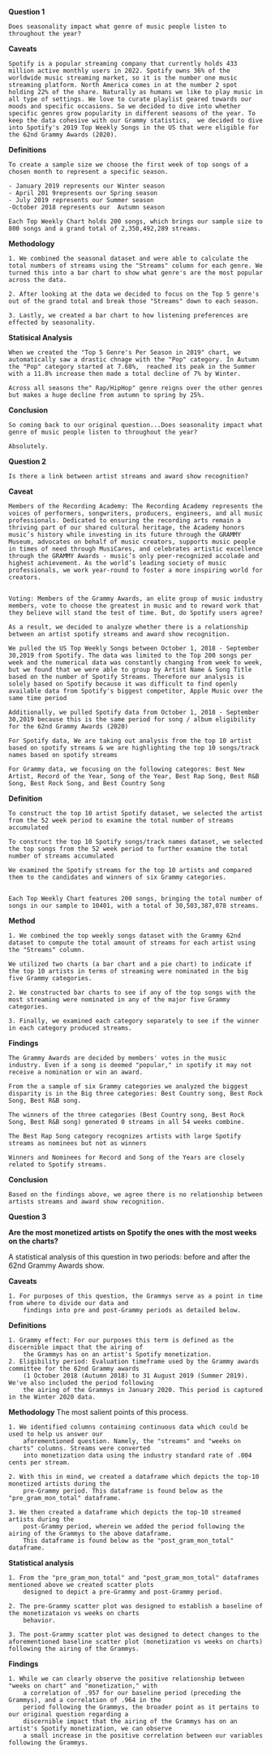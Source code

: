 **Question 1**

    Does seasonality impact what genre of music people listen to throughout the year?


**Caveats**

    Spotify is a popular streaming company that currently holds 433 million active monthly users in 2022. Spotify owns 36% of the worldwide music streaming market, so it is the number one music streaming platform. North America comes in at the number 2 spot holding 22% of the share. Naturally as humans we like to play music in all type of settings. We love to curate playlist geared towards our moods and specific occasions. So we decided to dive into whether specific genres grow popularity in different seasons of the year. To keep the data cohesive with our Grammy statistics,  we decided to dive into Spotify's 2019 Top Weekly Songs in the US that were eligible for the 62nd Grammy Awards (2020). 


**Definitions**

    To create a sample size we choose the first week of top songs of a chosen month to represent a specific season.

    - January 2019 represents our Winter season
    - April 201 9represents our Spring season
    - July 2019 represents our Summer season
    -October 2018 represents our  Autumn season 

    Each Top Weekly Chart holds 200 songs, which brings our sample size to 800 songs and a grand total of 2,350,492,289 streams. 

**Methodology**

    1. We combined the seasonal dataset and were able to calculate the total numbers of streams using the "Streams" column for each genre. We turned this into a bar chart to show what genre's are the most popular across the data. 
 
    2. After looking at the data we decided to focus on the Top 5 genre's out of the grand total and break those "Streams" down to each season. 

    3. Lastly, we created a bar chart to how listening preferences are effected by seasonality. 



**Statisical Analysis**

    When we created the "Top 5 Genre's Per Season in 2019" chart, we automatically saw a drastic chnage with the "Pop" category. In Autumn the "Pop" category started at 7.68%,  reached its peak in the Summer with a 11.8% increase then made a total decline of 7% by Winter. 

    Across all seasons the" Rap/HipHop" genre reigns over the other genres but makes a huge decline from autumn to spring by 25%. 


**Conclusion**

    So coming back to our original question...Does seasonality impact what genre of music people listen to throughout the year? 

    Absolutely. 


**Question 2**

    Is there a link between artist streams and award show recognition?


**Caveat**

    Members of the Recording Academy: The Recording Academy represents the voices of performers, songwriters, producers, engineers, and all music professionals. Dedicated to ensuring the recording arts remain a thriving part of our shared cultural heritage, the Academy honors music’s history while investing in its future through the GRAMMY Museum, advocates on behalf of music creators, supports music people in times of need through MusiCares, and celebrates artistic excellence through the GRAMMY Awards - music’s only peer-recognized accolade and highest achievement. As the world’s leading society of music professionals, we work year-round to foster a more inspiring world for creators.


    Voting: Members of the Grammy Awards, an elite group of music industry members, vote to choose the greatest in music and to reward work that they believe will stand the test of time. But, do Spotify users agree? 

    As a result, we decided to analyze whether there is a relationship between an artist spotify streams and award show recognition. 

    We pulled the US Top Weekly Songs between October 1, 2018 - September 30,2019 from Spotify. The data was limited to the Top 200 songs per week and the numerical data was constantly changing from week to week, but we found that we were able to group by Artist Name & Song Title based on the number of Spotify Streams. Therefore our analysis is solely based on Spotify because it was difficult to find openly available data from Spotify's biggest competitor, Apple Music over the same time period 

    Additionally, we pulled Spotify data from October 1, 2018 - September 30,2019 because this is the same period for song / album eligibility for the 62nd Grammy Awards (2020)

    For Spotify data, We are taking out analysis from the top 10 artist based on spotify streams & we are highlighting the top 10 songs/track names based on spotify streams 

    For Grammy data, we focusing on the following categores: Best New Artist, Record of the Year, Song of the Year, Best Rap Song, Best R&B Song, Best Rock Song, and Best Country Song


**Definition**

    To construct the top 10 artist Spotify dataset, we selected the artist from the 52 week period to examine the total number of streams accumulated 

    To construct the top 10 Spotify songs/track names dataset, we selected the top songs from the 52 week period to further examine the total number of streams accumulated 

    We examined the Spotify streams for the top 10 artists and compared them to the candidates and winners of six Grammy categories.


    Each Top Weekly Chart features 200 songs, bringing the total number of songs in our sample to 10401, with a total of 30,503,387,078 streams.


**Method**

    1. We combined the top weekly songs dataset with the Grammy 62nd dataset to compute the total amount of streams for each artist using the "Streams" column. 

    We utilized two charts (a bar chart and a pie chart) to indicate if the top 10 artists in terms of streaming were nominated in the big five Grammy categories.

    2. We constructed bar charts to see if any of the top songs with the most streaming were nominated in any of the major five Grammy categories.

    3. Finally, we examined each category separately to see if the winner in each category produced streams.


**Findings**

    The Grammy Awards are decided by members' votes in the music industry. Even if a song is deemed "popular," in spotify it may not receive a nomination or win an award.

    From the a sample of six Grammy categories we analyzed the biggest disparity is in the Big three categories: Best Country song, Best Rock Song, Best R&B song.

    The winners of the three categories (Best Country song, Best Rock Song, Best R&B song) generated 0 streams in all 54 weeks combine.

    The Best Rap Song category recognizes artists with large Spotify streams as nominees but not as winners

    Winners and Nominees for Record and Song of the Years are closely related to Spotify streams. 


**Conclusion**

    Based on the findings above, we agree there is no relationship between artists streams and award show recognition.




**Question 3**

**Are the most monetized artists on Spotify the ones with the most weeks on the charts?**

A statistical analysis of this question in two periods: before and after the 62nd Grammy Awards show.

**Caveats**

    1. For purposes of this question, the Grammys serve as a point in time from where to divide our data and 
        findings into pre and post-Grammy periods as detailed below. 

**Definitions** 

    1. Grammy effect: For our purposes this term is defined as the discernible impact that the airing of 
        the Grammys has on an artist's Spotify monetization.
    2. Eligibility period: Evaluation timeframe used by the Grammy awards committee for the 62nd Grammy awards 
        (1 October 2018 (Autumn 2018) to 31 August 2019 (Summer 2019). We've also included the period following 
        the airing of the Grammys in January 2020. This period is captured in the Winter 2020 data. 
        
**Methodology** The most salient points of this process. 

    1. We identified columns containing continuous data which could be used to help us answer our 
        aforementioned question. Namely, the "streams" and "weeks on charts" columns. Streams were converted 
        into monetization data using the industry standard rate of .004 cents per stream. 
        
    2. With this in mind, we created a dataframe which depicts the top-10 monetized artists during the 
        pre-Grammy period. This dataframe is found below as the "pre_gram_mon_total" dataframe. 
        
    3. We then created a dataframe which depicts the top-10 streamed artists during the 
        post-Grammy period, wherein we added the period following the airing of the Grammys to the above dataframe.  
        This dataframe is found below as the "post_gram_mon_total" dataframe.  
            
**Statistical analysis**

    1. From the "pre_gram_mon_total" and "post_gram_mon_total" dataframes mentioned above we created scatter plots 
        designed to depict a pre-Grammy and post-Grammy period. 

    2. The pre-Grammy scatter plot was designed to establish a baseline of the monetizataion vs weeks on charts 
        behavior.   
        
    3. The post-Grammy scatter plot was designed to detect changes to the aforementioned baseline scatter plot (monetization vs weeks on charts) following the airing of the Grammys. 
    
**Findings**

    1. While we can clearly observe the positive relationship between "weeks on chart" and "monetization," with 
        a correlation of .957 for our baseline period (preceding the Grammys), and a correlation of .964 in the 
        period following the Grammys, the broader point as it pertains to our original question regarding a
        discernible impact that the airing of the Grammys has on an artist's Spotify monetization, we can observe 
        a small increase in the positive correlation between our variables following the Grammys.  
 
